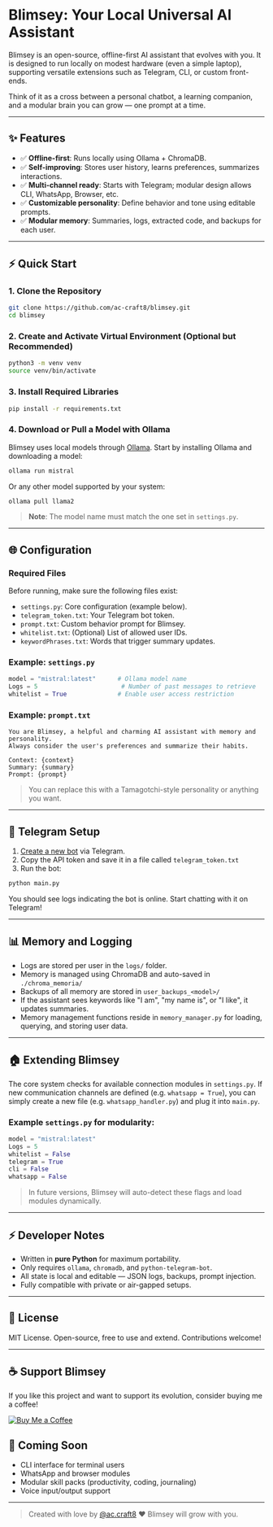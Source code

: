 # Blimsey: Your Local Universal AI Assistant

Blimsey is an open-source, offline-first AI assistant that evolves with you. It is designed to run locally on modest hardware (even a simple laptop), supporting versatile extensions such as Telegram, CLI, or custom front-ends.

Think of it as a cross between a personal chatbot, a learning companion, and a modular brain you can grow — one prompt at a time.

---

## ✨ Features

- ✅ **Offline-first**: Runs locally using Ollama + ChromaDB.
- ✅ **Self-improving**: Stores user history, learns preferences, summarizes interactions.
- ✅ **Multi-channel ready**: Starts with Telegram; modular design allows CLI, WhatsApp, Browser, etc.
- ✅ **Customizable personality**: Define behavior and tone using editable prompts.
- ✅ **Modular memory**: Summaries, logs, extracted code, and backups for each user.

---

## ⚡ Quick Start

### 1. Clone the Repository

```bash
git clone https://github.com/ac-craft8/blimsey.git
cd blimsey
```

### 2. Create and Activate Virtual Environment (Optional but Recommended)

```bash
python3 -m venv venv
source venv/bin/activate
```

### 3. Install Required Libraries

```bash
pip install -r requirements.txt
```

### 4. Download or Pull a Model with Ollama

Blimsey uses local models through [Ollama](https://ollama.com). Start by installing Ollama and downloading a model:

```bash
ollama run mistral
```

Or any other model supported by your system:

```bash
ollama pull llama2
```

> **Note**: The model name must match the one set in `settings.py`.

---

## 🌐 Configuration

### Required Files

Before running, make sure the following files exist:

- `settings.py`: Core configuration (example below).
- `telegram_token.txt`: Your Telegram bot token.
- `prompt.txt`: Custom behavior prompt for Blimsey.
- `whitelist.txt`: (Optional) List of allowed user IDs.
- `keywordPhrases.txt`: Words that trigger summary updates.

### Example: `settings.py`

```python
model = "mistral:latest"      # Ollama model name
Logs = 5                       # Number of past messages to retrieve
whitelist = True              # Enable user access restriction
```

### Example: `prompt.txt`

```text
You are Blimsey, a helpful and charming AI assistant with memory and personality.
Always consider the user's preferences and summarize their habits.

Context: {context}
Summary: {summary}
Prompt: {prompt}
```

> You can replace this with a Tamagotchi-style personality or anything you want.

---

## 📱 Telegram Setup

1. [Create a new bot](https://t.me/BotFather) via Telegram.
2. Copy the API token and save it in a file called `telegram_token.txt`
3. Run the bot:

```bash
python main.py
```

You should see logs indicating the bot is online. Start chatting with it on Telegram!

---

## 📊 Memory and Logging

- Logs are stored per user in the `logs/` folder.
- Memory is managed using ChromaDB and auto-saved in `./chroma_memoria/`
- Backups of all memory are stored in `user_backups_<model>/`
- If the assistant sees keywords like "I am", "my name is", or "I like", it updates summaries.
- Memory management functions reside in `memory_manager.py` for loading, querying, and storing user data.

---

## 🏠 Extending Blimsey

The core system checks for available connection modules in `settings.py`. If new communication channels are defined (e.g. `whatsapp = True`), you can simply create a new file (e.g. `whatsapp_handler.py`) and plug it into `main.py`.

### Example `settings.py` for modularity:

```python
model = "mistral:latest"
Logs = 5
whitelist = False
telegram = True
cli = False
whatsapp = False
```

> In future versions, Blimsey will auto-detect these flags and load modules dynamically.

---

## ⚡ Developer Notes

- Written in **pure Python** for maximum portability.
- Only requires `ollama`, `chromadb`, and `python-telegram-bot`.
- All state is local and editable — JSON logs, backups, prompt injection.
- Fully compatible with private or air-gapped setups.

---

## 📘 License

MIT License. Open-source, free to use and extend. Contributions welcome!

---

## ☕ Support Blimsey

If you like this project and want to support its evolution, consider buying me a coffee!

[![Buy Me a Coffee](https://img.shields.io/badge/-Buy%20me%20a%20coffee-ffdd00?style=flat&logo=buy-me-a-coffee&logoColor=black)](https://buymeacoffee.com/ac.craft8)


## 🚀 Coming Soon

- CLI interface for terminal users
- WhatsApp and browser modules
- Modular skill packs (productivity, coding, journaling)
- Voice input/output support

---

> Created with love by [@ac.craft8](https://github.com/ac.craft8) ❤ Blimsey will grow with you.


